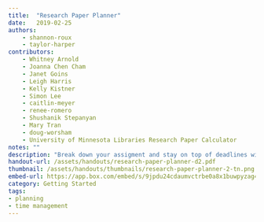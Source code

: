 ```yaml
---
title:  "Research Paper Planner"
date:   2019-02-25
authors:
    - shannon-roux
    - taylor-harper
contributors:
    - Whitney Arnold
    - Joanna Chen Cham
    - Janet Goins
    - Leigh Harris
    - Kelly Kistner
    - Simon Lee
    - caitlin-meyer
    - renee-romero
    - Shushanik Stepanyan
    - Mary Tran
    - doug-worsham
    - University of Minnesota Libraries Research Paper Calculator
notes: ""
description: "Break down your assigment and stay on top of deadlines with this useful planner!"
handout-url: /assets/handouts/research-paper-planner-d2.pdf
thumbnail: /assets/handouts/thumbnails/research-paper-planner-2-tn.png
embed-url: https://app.box.com/embed/s/9jpdu24cdaumvctrbe0a8x1buwpyzag4?sortColumn=date&view=list
category: Getting Started
tags:
- planning
- time management
---
```


